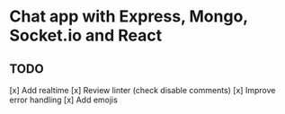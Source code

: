 # Chat app with Express, Mongo, Socket.io and React

## TODO

[x] Add realtime
[x] Review linter (check disable comments)
[x] Improve error handling
[x] Add emojis
